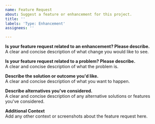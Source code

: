 ```yaml
---
name: Feature Request
about: Suggest a feature or enhancement for this project.
title: ''
labels: 'Type: Enhancement'
assignees: ''

---
```


**Is your feature request related to an enhancement? Please describe.**<br/>
A clear and concise description of what change you would like to see.

**Is your feature request related to a problem? Please describe.**<br/>
A clear and concise description of what the problem is.

**Describe the solution or outcome you'd like.**<br/>
A clear and concise description of what you want to happen.

**Describe alternatives you've considered.**<br/>
A clear and concise description of any alternative solutions or features you've considered.

**Additional Context**<br/>
Add any other context or screenshots about the feature request here.